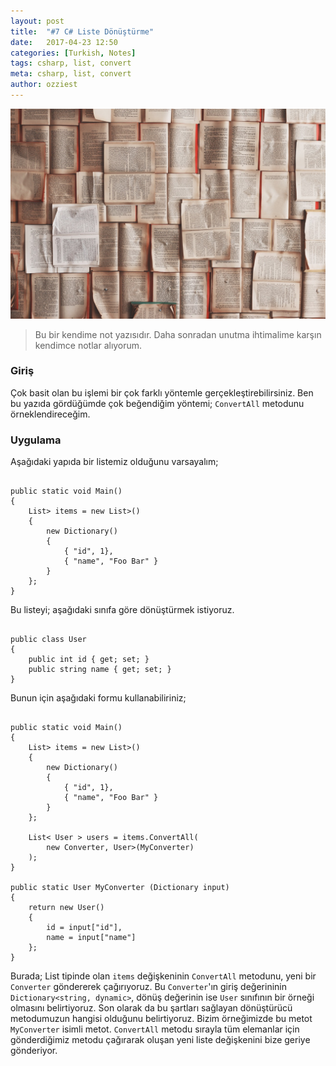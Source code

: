 ```yaml
---
layout: post
title:  "#7 C# Liste Dönüştürme"
date:   2017-04-23 12:50
categories: [Turkish, Notes]
tags: csharp, list, convert
meta: csharp, list, convert
author: ozziest
---
```


<a href="https://pixabay.com/en/books-pages-story-stories-notes-1245690/" target="_blank">
    <img src="/images/posts/notes.jpg" class="center" />
</a>

> Bu bir kendime not yazısıdır. Daha sonradan unutma ihtimalime karşın kendimce notlar alıyorum.

### Giriş

Çok basit olan bu işlemi bir çok farklı yöntemle gerçekleştirebilirsiniz. Ben bu yazıda gördüğümde çok beğendiğim yöntemi; `ConvertAll` metodunu örneklendireceğim.

### Uygulama

Aşağıdaki yapıda bir listemiz olduğunu varsayalım;

<pre><code class="language-csharp">
public static void Main()
{
    List<Dictionary<string, dynamic>> items = new List<Dictionary<string, dynamic>>() 
    {
        new Dictionary<string, dynamic>() 
        {
            { "id", 1},
            { "name", "Foo Bar" }
        }
    };
}
</code></pre>

Bu listeyi; aşağıdaki sınıfa göre dönüştürmek istiyoruz.

<pre><code class="language-csharp">
public class User
{
    public int id { get; set; }
    public string name { get; set; }
}
</code></pre>

Bunun için aşağıdaki formu kullanabiliriniz;

<pre><code class="language-csharp">
public static void Main()
{
    List<Dictionary<string, dynamic>> items = new List<Dictionary<string, dynamic>>() 
    {
        new Dictionary<string, dynamic>() 
        {
            { "id", 1},
            { "name", "Foo Bar" }
        }
    };

    List< User > users = items.ConvertAll(
        new Converter<Dictionary<string, dynamic>, User>(MyConverter)
    );
}

public static User MyConverter (Dictionary<string, dynamic> input)
{
    return new User()
    {
        id = input["id"],
        name = input["name"]
    };
}
</code></pre>

Burada; List tipinde olan `items` değişkeninin `ConvertAll` metodunu, yeni bir `Converter` göndererek çağırıyoruz. Bu `Converter`'ın giriş değerininin `Dictionary<string, dynamic>`, dönüş değerinin ise `User` sınıfının bir örneği olmasını belirtiyoruz. Son olarak da bu şartları sağlayan dönüştürücü metodumuzun hangisi olduğunu belirtiyoruz. Bizim örneğimizde bu metot `MyConverter` isimli metot. `ConvertAll` metodu sırayla tüm elemanlar için gönderdiğimiz metodu çağırarak oluşan yeni liste değişkenini bize geriye gönderiyor.


